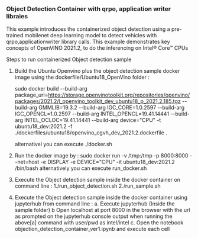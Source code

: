### Object Detection Container with qrpo, application writer libraies

This example introduces the containerized object detection using a pre-trained mobilenet deep learning model  to detect vehicles with qrpo,applicationwriter library calls. This example demonstrates key concepts of OpenVINO 2021.2, to do  the inferencing on Intel® Core™ CPUs

Steps to run containerized Object detection sample

1. Build the Ubuntu Openvino plus the object detection sample docker image  using the dockerfile/Ubuntu18_OpenVino folder  :
     
	 sudo docker build --build-arg package_url=https://storage.openvinotoolkit.org/repositories/openvino/packages/2021.2/l_openvino_toolkit_dev_ubuntu18_p_2021.2.185.tgz  --build-arg GMMLIB=19.3.2  --build-arg IGC_CORE=1.0.2597  --build-arg IGC_OPENCL=1.0.2597  --build-arg INTEL_OPENCL=19.41.14441  --build-arg INTEL_OCLOC=19.41.14441   --build-arg device="CPU" -t ubuntu18_dev:2021.2 -f ./dockerfiles/ubuntu18/openvino_cgvh_dev_2021.2.dockerfile .
	 
	 alternativel you can execute ./docker.sh 

2. Run the docker image by : sudo docker run  -v /tmp:/tmp  -p 8000:8000 --net=host -e DISPLAY  -e DEVICE="CPU" -it ubuntu18_dev:2021.2   /bin/bash
    alternatively you can  execute run_docker.sh 

3. Execute the Object detection sample inside the docker container on command line :
                                                                    1./run_object_detection.sh
                                                                    2./run_sample.sh 

4. Execute the Object detection sample inside the docker container using jupyterhub from command line :
       a. Execute jupyterhub (Inside the sample folder)
	   b  Open localhost at port 8000 in the browser with the url as prompted on the jupyterhub console output when running the above[a] command with user/pwd as intel/intel 
	   c. Open the notebook objection_detection_container_ver1.ipynb and execute each cell 

